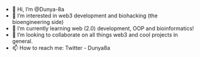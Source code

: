 - 👋 Hi, I’m @Dunya-8a
- 👀 I’m interested in web3 development and biohacking (the bioengineering side)
- 🌱 I’m currently learning web (2.0) development, OOP and bioinformatics!
- 💞️ I’m looking to collaborate on all things web3 and cool projects in general.
- 📫 How to reach me: Twitter - Dunya8a

<!---
Dunya-8a/Dunya-8a is a ✨ special ✨ repository because its `README.md` (this file) appears on your GitHub profile.
You can click the Preview link to take a look at your changes.
--->
